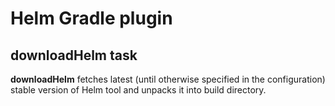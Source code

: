 # Helm Gradle plugin
## downloadHelm task
**downloadHelm** fetches latest (until otherwise specified in the configuration) stable version of Helm tool and unpacks it into build directory.
